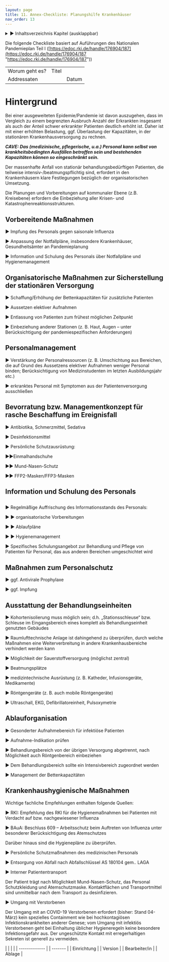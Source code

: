 ```yaml
---
layout: page
title: 11. Annex-Checkliste: Planungshilfe Krankenhäuser
nav_order: 13
---
```

 
<details markdown="block"> 
  <summary> 
      &#9658; Inhaltsverzeichnis Kapitel (ausklappbar) 
  </summary>
 
1. TOC
{:toc}
 </details>
 
   <p></p>
 
 
Die folgende Checkliste basiert auf Auführungen des Nationalen
Pandemieplan Teil I
([https://edoc.rki.de/handle/176904/187](https://edoc.rki.de/handle/176904/187 "https://edoc.rki.de/handle/176904/187"))

|                |       |       |
| -------------- | ----- | ----- |
| Worum geht es? | Titel |       |
| Addressaten    |       | Datum |

# Hintergrund

Bei einer ausgeweiteten Epidemie/Pandemie ist davon auszugehen, dass im
Vergleich zu einem begrenzten Ausbruch Anzahl der Erkrankten insgesamt
als auch der Anteil schwer erkrankter Patienten deutlich erhöht ist.
Daher ist mit einer erhöhten Belastung, ggf. Überlastung der
Kapazitäten, in der stationären Krankenhausversorgung zu rechnen.

***CAVE: Das (medizinische, pflegerische, u.a.) Personal kann selbst von
krankheitsbedingten Ausfällen betroffen sein und bestehenden Kapazitäten
können so eingeschränkt sein.***

Der massenhafte Anfall von stationär behandlungsbedürftigen Patienten,
die teilweise intensiv-/beatmungspflichtig sind, erfordert in den
Krankenhäusern klare Festlegungen bezüglich der organisatorischen
Umsetzung.

Die Planungen und Vorbereitungen auf kommunaler Ebene (z.B. Kreisebene)
erfordern die Einbeziehung aller Krisen- und
Katastrophenreaktionsstrukturen.

## Vorbereitende Maßnahmen

▶ Impfung des Personals gegen saisonale Influenza

▶ Anpassung der Notfallpläne, insbesondere Krankenhäuser,
Gesundheitsämter an Pandemieplanung

▶ Information und Schulung des Personals über Notfallpläne und
Hygienemanagement

## Organisatorische Maßnahmen zur Sicherstellung der stationären Versorgung

▶ Schaffung/Erhöhung der Bettenkapazitäten für zusätzliche Patienten

▶ Aussetzen elektiver Aufnahmen

▶ Entlassung von Patienten zum frühest möglichen Zeitpunkt

▶ Einbeziehung anderer Stationen (z. B. Haut, Augen – unter
Berücksichtigung der pandemiespezifischen Anforderungen)

## Personalmanagement

▶ Verstärkung der Personalressourcen (z. B. Umschichtung aus Bereichen,
die auf Grund des Aussetzens elektiver Aufnahmen weniger Personal
binden; Berücksichtigung von Medizinstudenten im letzten
Ausbildungsjahr etc.)

▶ erkranktes Personal mit Symptomen aus der Patientenversorgung
ausschließen

## Bevorratung bzw. Managementkonzept für rasche Beschaffung im Ereignisfall

▶ Antibiotika, Schmerzmittel, Sedativa

▶ Desinfektionsmittel

▶ Persönliche Schutzausrüstung:

▶▶Einmalhandschuhe

▶▶ Mund-Nasen-Schutz

▶▶ FFP2-Masken/FFP3-Masken

## Information und Schulung des Personals

## 

▶ Regelmäßige Auffrischung des Informationsstands des Personals:

▶ ▶ organisatorische Vorbereitungen

▶ ▶ Ablaufpläne

▶ ▶ Hygienemanagement

▶ Spezifisches Schulungsangebot zur Behandlung und Pflege von Patienten
für Personal, das aus anderen Bereichen umgeschichtet wird

## Maßnahmen zum Personalschutz

▶ ggf. Antivirale Prophylaxe

▶ ggf. Impfung

## Ausstattung der Behandlungseinheiten

▶ Kohortenisolierung muss möglich sein; d.h. „Stationsschleuse“ bzw.
Schleuse im Eingangsbereich eines komplett als Behandlungseinheit
genutzten Gebäudes

▶ Raumlufttechnische Anlage ist dahingehend zu überprüfen, durch
welche Maßnahmen eine Weiterverbreitung in andere Krankenhausbereiche
verhindert werden kann

▶ Möglichkeit der Sauerstoffversorgung (möglichst zentral)

▶ Beatmungsplätze

▶ medizintechnische Ausrüstung (z. B. Katheder, Infusionsgeräte,
Medikamente)

▶ Röntgengeräte (z. B. auch mobile Röntgengeräte)

▶ Ultraschall, EKG, Defibrillatoreinheit, Pulsoxymetrie

## Ablauforganisation

▶ Gesonderter Aufnahmebereich für infektiöse Patienten

▶ Aufnahme-Indikation prüfen

▶ Behandlungsbereich von der übrigen Versorgung abgetrennt, nach
Möglichkeit auch Röntgenbereich einbeziehen

▶ Dem Behandlungsbereich sollte ein Intensivbereich zugeordnet werden

▶ Management der Bettenkapazitäten

## Krankenhaushygienische Maßnahmen

Wichtige fachliche Empfehlungen enthalten folgende Quellen:

▶ RKI: Empfehlung des RKI für die Hygienemaßnahmen bei Patienten mit
Verdacht auf bzw. nachgewiesener Influenza

▶ BAuA: Beschluss 609 – Arbeitsschutz beim Auftreten von Influenza unter
besonderer Berücksichtigung des Atemschutzes

Darüber hinaus sind die Hygienepläne zu überprüfen.

▶ Persönliche Schutzmaßnahmen des medizinischen Personals

▶ Entsorgung von Abfall nach Abfallschlüssel AS 180104 gem.. LAGA

▶ Interner Patiententransport

Der Patient trägt nach Möglichkeit Mund-Nasen-Schutz, das Personal
Schutzkleidung und Atemschutzmaske. Kontaktflächen und Transportmittel
sind unmittelbar nach dem Transport zu desinfizieren.

▶ Umgang mit Verstorbenen

Der Umgang mit an COVID-19 Verstorbenen erfordert (bisher: Stand
04-März) kein spezielles Containment wie bei hochkontagiösen
Infektionskrankheiten anderer Genese; vom Umgang mit infektiös
Verstorbenen geht bei Einhaltung üblicher Hygieneregeln keine besondere
Infektionsgefahr aus. Der ungeschützte Kontakt mit erregerhaltigen
Sekreten ist generell zu vermeiden.

|               |  |         |
| ------------- |  | ------- |
| Einrichtung   |  | Version |
| Bearbeiter/in |  | Ablage  |

<div class="section fnlist" data-role="doc-footnotes">

</div>
